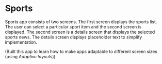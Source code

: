 # Sports
Sports app consists of two screens. The first screen displays the sports list. The user can select a particular sport item and the second screen is displayed. The second screen is a details screen that displays the selected sports news. The details screen displays placeholder text to simplify implementation.

(Built this app to learn how to make apps adaptable to different screen sizes (using _Adaptive layouts_))
